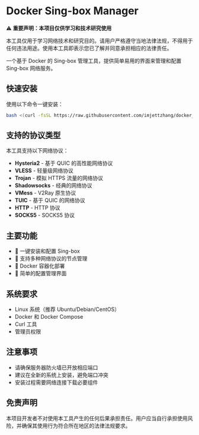 # Docker Sing-box Manager

⚠️ **重要声明：本项目仅供学习和技术研究使用**

本工具仅用于学习网络技术和研究目的。请用户严格遵守当地法律法规，不得用于任何违法用途。使用本工具即表示您已了解并同意承担相应的法律责任。

一个基于 Docker 的 Sing-box 管理工具，提供简单易用的界面来管理和配置 Sing-box 网络服务。

## 快速安装

使用以下命令一键安装：

```bash
bash <(curl -fsSL https://raw.githubusercontent.com/imjettzhang/docker_singbox_manager/main/quickstart.sh)
```

## 支持的协议类型

本工具支持以下网络协议：

- **Hysteria2** - 基于 QUIC 的高性能网络协议
- **VLESS** - 轻量级网络协议
- **Trojan** - 模拟 HTTPS 流量的网络协议
- **Shadowsocks** - 经典的网络协议
- **VMess** - V2Ray 原生协议
- **TUIC** - 基于 QUIC 的网络协议
- **HTTP** - HTTP 协议
- **SOCKS5** - SOCKS5 协议

## 主要功能

- 🚀 一键安装和配置 Sing-box
- 📝 支持多种网络协议的节点管理
- 🐳 Docker 容器化部署
- 🔧 简单的配置管理界面

## 系统要求

- Linux 系统（推荐 Ubuntu/Debian/CentOS）
- Docker 和 Docker Compose
- Curl 工具
- 管理员权限

## 注意事项

- 请确保服务器防火墙已开放相应端口
- 建议在全新的系统上安装，避免端口冲突
- 安装过程需要网络连接下载必要组件

## 免责声明

本项目开发者不对使用本工具产生的任何后果承担责任。用户应当自行承担使用风险，并确保其使用行为符合所在地区的法律法规要求。

